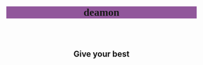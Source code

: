 <html>
    <head>
        <title>the basic HTML page</title>
    </head>
</html>
<body>
    <h1 style="font-family: sans -serif;background-color: rgb(145,87,155);"align='center'>deamon</h1>
    <br/>
    <br/>
    <h2 align="center"> Give your best </h2>
</body>
</html>
